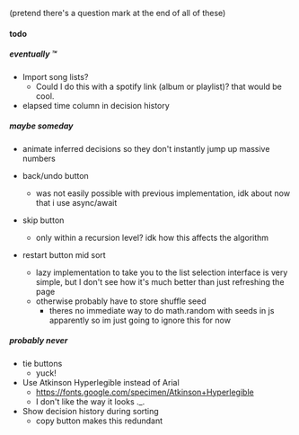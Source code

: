 (pretend there's a question mark at the end of all of these)

#### todo

##### eventually :tm:
- Import song lists?
	- Could I do this with a spotify link (album or playlist)? that would be cool.
- elapsed time column in decision history

##### maybe someday
- animate inferred decisions so they don't instantly jump up massive numbers

- back/undo button
	- was not easily possible with previous implementation, idk about now that i use async/await
- skip button
	- only within a recursion level? idk how this affects the algorithm

- restart button mid sort
	- lazy implementation to take you to the list selection interface is very simple, but I don't see how it's much better than just refreshing the page
	- otherwise probably have to store shuffle seed
		- theres no immediate way to do math.random with seeds in js apparently so im just going to ignore this for now

##### probably never
- tie buttons
	- yuck!
- Use Atkinson Hyperlegible instead of Arial
	- https://fonts.google.com/specimen/Atkinson+Hyperlegible
	- I don't like the way it looks ._.
- Show decision history during sorting 
	- copy button makes this redundant
